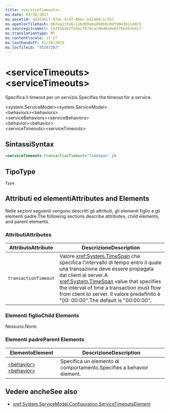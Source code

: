 ```yaml
---
title: <serviceTimeouts>
ms.date: 03/30/2017
ms.assetid: ada536cf-97dc-4cd7-89ec-ed1466c1c557
ms.openlocfilehash: b67ea137e6c116d00a8a098b9c0df99430114dc5
ms.sourcegitcommit: 14355b4b2fe5bcf874cac96d0a9e6376b567e4c7
ms.translationtype: MT
ms.contentlocale: it-IT
ms.lasthandoff: 01/30/2019
ms.locfileid: "55267287"
---
```

# <a name="servicetimeouts"></a><span data-ttu-id="d883a-101">\<serviceTimeouts></span><span class="sxs-lookup"><span data-stu-id="d883a-101">\<serviceTimeouts></span></span>
<span data-ttu-id="d883a-102">Specifica il timeout per un servizio.</span><span class="sxs-lookup"><span data-stu-id="d883a-102">Specifies the timeout for a service.</span></span>  
  
 <span data-ttu-id="d883a-103">\<system.ServiceModel></span><span class="sxs-lookup"><span data-stu-id="d883a-103">\<system.ServiceModel></span></span>  
<span data-ttu-id="d883a-104">\<behaviors></span><span class="sxs-lookup"><span data-stu-id="d883a-104">\<behaviors></span></span>  
<span data-ttu-id="d883a-105">\<serviceBehaviors></span><span class="sxs-lookup"><span data-stu-id="d883a-105">\<serviceBehaviors></span></span>  
<span data-ttu-id="d883a-106">\<behavior></span><span class="sxs-lookup"><span data-stu-id="d883a-106">\<behavior></span></span>  
<span data-ttu-id="d883a-107">\<serviceTimeouts></span><span class="sxs-lookup"><span data-stu-id="d883a-107">\<serviceTimeouts></span></span>  
  
## <a name="syntax"></a><span data-ttu-id="d883a-108">Sintassi</span><span class="sxs-lookup"><span data-stu-id="d883a-108">Syntax</span></span>  
  
```xml  
<serviceTimeouts transactionTimeout="TimeSpan" />
```  
  
## <a name="type"></a><span data-ttu-id="d883a-109">Tipo</span><span class="sxs-lookup"><span data-stu-id="d883a-109">Type</span></span>  
 `Type`  
  
## <a name="attributes-and-elements"></a><span data-ttu-id="d883a-110">Attributi ed elementi</span><span class="sxs-lookup"><span data-stu-id="d883a-110">Attributes and Elements</span></span>  
 <span data-ttu-id="d883a-111">Nelle sezioni seguenti vengono descritti gli attributi, gli elementi figlio e gli elementi padre.</span><span class="sxs-lookup"><span data-stu-id="d883a-111">The following sections describe attributes, child elements, and parent elements.</span></span>  
  
### <a name="attributes"></a><span data-ttu-id="d883a-112">Attributi</span><span class="sxs-lookup"><span data-stu-id="d883a-112">Attributes</span></span>  
  
|<span data-ttu-id="d883a-113">Attributo</span><span class="sxs-lookup"><span data-stu-id="d883a-113">Attribute</span></span>|<span data-ttu-id="d883a-114">Descrizione</span><span class="sxs-lookup"><span data-stu-id="d883a-114">Description</span></span>|  
|---------------|-----------------|  
|`transactionTimeout`|<span data-ttu-id="d883a-115">Valore <xref:System.TimeSpan> che specifica l'intervallo di tempo entro il quale una transazione deve essere propagata dal client al server.</span><span class="sxs-lookup"><span data-stu-id="d883a-115">A <xref:System.TimeSpan> value that specifies the interval of time a transaction must flow from client to server.</span></span> <span data-ttu-id="d883a-116">Il valore predefinito è "00: 00:00".</span><span class="sxs-lookup"><span data-stu-id="d883a-116">The default is "00:00:00".</span></span>|  
  
### <a name="child-elements"></a><span data-ttu-id="d883a-117">Elementi figlio</span><span class="sxs-lookup"><span data-stu-id="d883a-117">Child Elements</span></span>  
 <span data-ttu-id="d883a-118">Nessuno.</span><span class="sxs-lookup"><span data-stu-id="d883a-118">None.</span></span>  
  
### <a name="parent-elements"></a><span data-ttu-id="d883a-119">Elementi padre</span><span class="sxs-lookup"><span data-stu-id="d883a-119">Parent Elements</span></span>  
  
|<span data-ttu-id="d883a-120">Elemento</span><span class="sxs-lookup"><span data-stu-id="d883a-120">Element</span></span>|<span data-ttu-id="d883a-121">Descrizione</span><span class="sxs-lookup"><span data-stu-id="d883a-121">Description</span></span>|  
|-------------|-----------------|  
|[<span data-ttu-id="d883a-122">\<behavior></span><span class="sxs-lookup"><span data-stu-id="d883a-122">\<behavior></span></span>](../../../../../docs/framework/configure-apps/file-schema/wcf/behavior-of-endpointbehaviors.md)|<span data-ttu-id="d883a-123">Specifica un elemento di comportamento.</span><span class="sxs-lookup"><span data-stu-id="d883a-123">Specifies a behavior element.</span></span>|  
  
## <a name="see-also"></a><span data-ttu-id="d883a-124">Vedere anche</span><span class="sxs-lookup"><span data-stu-id="d883a-124">See also</span></span>
- <xref:System.ServiceModel.Configuration.ServiceTimeoutsElement>
